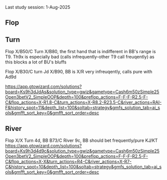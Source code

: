 Last study session: 1-Aug-2025

## Flop

## Turn

Flop X/B50/C Turn X/B80, the first hand that is indifferent in BB's range is T9. Th9x is especially bad (calls infrequently-other T9 call freuqently) as this blocks a lot of BU's bluffs


Flop X/B30/C turn Jd X/B90, BB is X/R very infreuqently, calls pure with Ad9d

https://app.gtowizard.com/solutions?board=Ks9h3dJdAs&solution_type=gwiz&gametype=Cash6m50zSimple25Open3betV2_SimpleOOP&depth=100&preflop_actions=F-F-F-R2.5-F-C&flop_actions=X-R1.8-C&turn_actions=X-R8.2-R23.5-C&river_actions=RAI-F&history_spot=11&depth_list=100&soltab=strategy&gmfs_solution_tab=ai_sols&gmfft_sort_key=0&gmfft_sort_order=desc

## River

Flop X/X Turn 4d, BB B73/C River 9c, BB should bet frequently/pure KJ/KT
https://app.gtowizard.com/solutions?board=Ks9h3d4d9c&solution_type=gwiz&gametype=Cash6m50zSimple25Open3betV2_SimpleOOP&depth=100&preflop_actions=F-F-F-R2.5-F-C&flop_actions=X-X&turn_actions=R4-C&river_actions=X-R7-C&history_spot=10&depth_list=100&soltab=strategy&gmfs_solution_tab=ai_sols&gmfft_sort_key=0&gmfft_sort_order=desc
